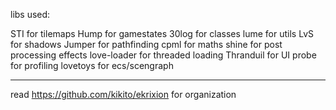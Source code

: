 libs used:

STI             for tilemaps
Hump            for gamestates
30log           for classes
lume            for utils
LvS             for shadows
Jumper          for pathfinding
cpml            for maths
shine           for post processing effects
love-loader     for threaded loading
Thranduil       for UI
probe           for profiling
lovetoys        for ecs/scengraph


-----------
read https://github.com/kikito/ekrixion
for organization